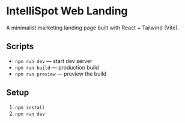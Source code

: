 # IntelliSpot Web Landing

A minimalist marketing landing page built with React + Tailwind (Vite).

## Scripts
- `npm run dev` — start dev server
- `npm run build` — production build
- `npm run preview` — preview the build

## Setup
1. `npm install`
2. `npm run dev`

